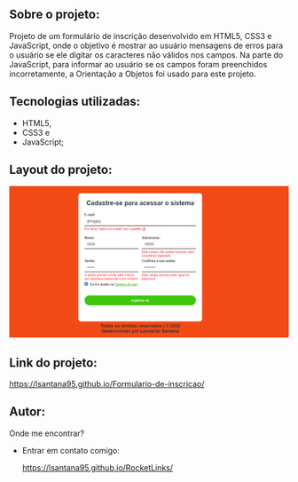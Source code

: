 ## Sobre o projeto:

Projeto de um formulário de inscrição desenvolvido em HTML5, CSS3 e JavaScript, onde o objetivo é mostrar ao usuário mensagens de erros para o usuário se ele digitar os caracteres não válidos nos campos. Na parte do JavaScript, para informar ao usuário se os campos foram preenchidos incorretamente, a Orientação a Objetos foi usado para este projeto. 

## Tecnologias utilizadas:

- HTML5, 
- CSS3 e 
- JavaScript;

## Layout do projeto:

<img src="./Image.png">

## Link do projeto:

https://lsantana95.github.io/Formulario-de-inscricao/

## Autor:

Onde me encontrar?

- Entrar em contato comigo:
  
  https://lsantana95.github.io/RocketLinks/ 
